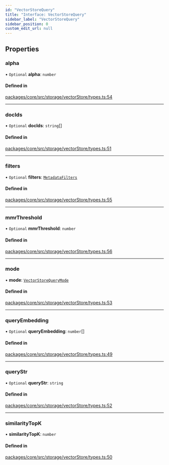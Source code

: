 ```yaml
---
id: "VectorStoreQuery"
title: "Interface: VectorStoreQuery"
sidebar_label: "VectorStoreQuery"
sidebar_position: 0
custom_edit_url: null
---
```


## Properties

### alpha

• `Optional` **alpha**: `number`

#### Defined in

[packages/core/src/storage/vectorStore/types.ts:54](https://github.com/run-llama/LlamaIndexTS/blob/3552de1/packages/core/src/storage/vectorStore/types.ts#L54)

---

### docIds

• `Optional` **docIds**: `string`[]

#### Defined in

[packages/core/src/storage/vectorStore/types.ts:51](https://github.com/run-llama/LlamaIndexTS/blob/3552de1/packages/core/src/storage/vectorStore/types.ts#L51)

---

### filters

• `Optional` **filters**: [`MetadataFilters`](MetadataFilters.md)

#### Defined in

[packages/core/src/storage/vectorStore/types.ts:55](https://github.com/run-llama/LlamaIndexTS/blob/3552de1/packages/core/src/storage/vectorStore/types.ts#L55)

---

### mmrThreshold

• `Optional` **mmrThreshold**: `number`

#### Defined in

[packages/core/src/storage/vectorStore/types.ts:56](https://github.com/run-llama/LlamaIndexTS/blob/3552de1/packages/core/src/storage/vectorStore/types.ts#L56)

---

### mode

• **mode**: [`VectorStoreQueryMode`](../enums/VectorStoreQueryMode.md)

#### Defined in

[packages/core/src/storage/vectorStore/types.ts:53](https://github.com/run-llama/LlamaIndexTS/blob/3552de1/packages/core/src/storage/vectorStore/types.ts#L53)

---

### queryEmbedding

• `Optional` **queryEmbedding**: `number`[]

#### Defined in

[packages/core/src/storage/vectorStore/types.ts:49](https://github.com/run-llama/LlamaIndexTS/blob/3552de1/packages/core/src/storage/vectorStore/types.ts#L49)

---

### queryStr

• `Optional` **queryStr**: `string`

#### Defined in

[packages/core/src/storage/vectorStore/types.ts:52](https://github.com/run-llama/LlamaIndexTS/blob/3552de1/packages/core/src/storage/vectorStore/types.ts#L52)

---

### similarityTopK

• **similarityTopK**: `number`

#### Defined in

[packages/core/src/storage/vectorStore/types.ts:50](https://github.com/run-llama/LlamaIndexTS/blob/3552de1/packages/core/src/storage/vectorStore/types.ts#L50)
